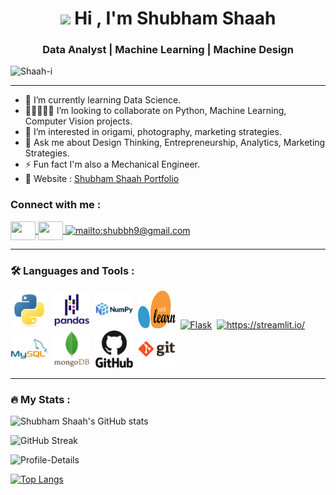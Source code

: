 <!---
Shaah-i/Shaah-i is a ✨ special ✨ repository because its `README.md` (this file) appears on your GitHub profile.
You can click the Preview link to take a look at your changes.
--->

<h1 align="center"> 
  <img src="https://media.giphy.com/media/hvRJCLFzcasrR4ia7z/giphy.gif" width="30px"/>
  Hi , I'm Shubham Shaah
</h1>
<h3 align="center"> 
Data Analyst | Machine Learning | Machine Design
</h3>
<p align="left">
  <img src="https://komarev.com/ghpvc/?username=Shaah-i&color=20B2AA&style=flat&label=PROFILE+VIEWS" alt="Shaah-i" />
</p>

---

- 🌱 I’m currently learning Data Science.
- 👨🏽‍🤝‍👨🏽 I’m looking to collaborate on Python, Machine Learning, Computer Vision projects.
- 👀 I’m interested in origami, photography, marketing strategies.
- 💬 Ask me about Design Thinking, Entrepreneurship, Analytics, Marketing Strategies.
- ⚡ Fun fact I'm also a Mechanical Engineer.
- 📌 Website : [Shubham Shaah Portfolio](https://shubhamshaah.wixsite.com/myportfolio)

<h3 align="left">
  Connect with me :
</h3>
<p align="left">
  <a href="https://www.linkedin.com/in/shubham-shaah/" target="blank"><img align="center" src="https://external-content.duckduckgo.com/ip3/www.linkedin.com.ico" alt="" height="30" width="40" />
  </a>
  <a href="https://www.hackerrank.com/shubbh7" target="blank"><img align="center" src="https://external-content.duckduckgo.com/ip3/www.hackerrank.com.ico" alt="" height="30" width="40" />
  </a>
  <a href="mailto:shubbh9@gmail.com" target="blank">
    		<img align="center" src="https://upload.wikimedia.org/wikipedia/commons/7/7e/Gmail_icon_%282020%29.svg" alt="mailto:shubbh9@gmail.com" height="30" width="40" />
  </a>
</p>

---

### :hammer_and_wrench: Languages and Tools :

<div>
  <a href="https://www.python.org/" target="_blank"><img src="https://github.com/devicons/devicon/blob/master/icons/python/python-original.svg" title="Python" alt="Python" width="60" height="60"/></a>&nbsp;
  <a href="https://pandas.pydata.org/" target="_blank"><img src="https://github.com/devicons/devicon/blob/master/icons/pandas/pandas-original-wordmark.svg" title="Pandas" alt="Pandas" width="60" height="60"/></a>&nbsp;
  <a href="https://numpy.org/" target="_blank"><img src="https://github.com/devicons/devicon/blob/master/icons/numpy/numpy-original-wordmark.svg" title="Numpy" alt="Numpy" width="60" height="60"/></a>&nbsp;
  <a href="https://scikit-learn.org/stable/" target="_blank"><img src="https://github.com/scikit-learn/scikit-learn/blob/main/doc/logos/1280px-scikit-learn-logo.png" title="Sklearn" alt="Sklearn" width="60" height="60"/></a>&nbsp;
  <a href="https://flask.palletsprojects.com/en/2.2.x/" target="_blank"><img src="https://flask.palletsprojects.com/en/1.1.x/_static/flask-icon.png" title="Flask" alt="Flask" width="60" height="60"/></a>&nbsp;
  <a href="https://docs.streamlit.io/" target="_blank"><img src="https://docs.streamlit.io/logo.svg" title="Streamlit" alt="https://streamlit.io/" width="60" height="60"/></a>&nbsp;
  <a href="https://www.mysql.com/" target="_blank"><img src="https://github.com/devicons/devicon/blob/master/icons/mysql/mysql-original-wordmark.svg" title="MySQL"  alt="MySQL" width="60" height="60"/></a>&nbsp;
  <a href="https://www.mongodb.com/" target="_blank"><img src="https://github.com/devicons/devicon/blob/master/icons/mongodb/mongodb-original-wordmark.svg" title="MongoDB" alt="MongoDB" width="60" height="60"/></a>&nbsp;
  <a href="https://github.com/" target="_blank"><img src="https://github.com/devicons/devicon/blob/master/icons/github/github-original-wordmark.svg" title="GitHub" alt="GitHub" width="60" height="60"/></a>&nbsp;
  <a href="https://git-scm.com/" target="_blank"><img src="https://github.com/devicons/devicon/blob/master/icons/git/git-original-wordmark.svg" title="Git" alt="Git" width="60" height="60"/></a>
</div>

---

### :fire: My Stats :

<!-- [![Trophy](https://github-profile-trophy.vercel.app/?username=Shaah-i&theme=vue)](https://https://github.com/Shaah-i/github-profile-trophy)

[![T2](https://github-trophies.vercel.app/?username=Shaah-i)](https://https://github.com/Shaah-i/github-profile-trophy)
 -->
![Shubham Shaah's GitHub stats](http://github-profile-summary-cards.vercel.app/api/cards/stats?username=Shaah-i&theme=vue)

![GitHub Streak](http://github-readme-streak-stats.herokuapp.com?user=Shaah-i&show_icons=true&theme=vue)

![Profile-Details](http://github-profile-summary-cards.vercel.app/api/cards/profile-details?username=Shaah-i&theme=vue)

[![Top Langs](https://github-readme-stats.vercel.app/api/top-langs/?username=Shaah-i&layout=compact&theme=vue)](https://github.com/Shaah-i/github-readme-stats)
